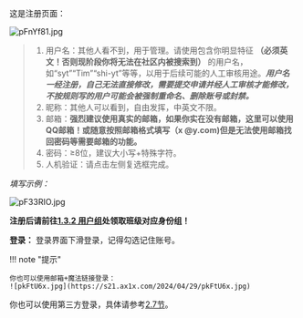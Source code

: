 这是注册页面：

![pFnYf81.jpg](https://s11.ax1x.com/2024/02/09/pF33gZ6.jpg)

> 1. 用户名：其他人看不到，用于管理。请使用包含你明显特征 **（必须英文！否则现阶段你将无法在社区内被搜索到）** 的用户名，如“syt”“Tim”“shi-yt”等等，以用于后续可能的人工审核用途。***用户名一经注册，自己无法直接修改，需要提交申请并经人工审核才能修改，不按规则写的用户可能会被强制重命名、删除账号或封禁。***
> 2. 昵称：其他人可以看到，自由发挥，中英文不限。
> 3. 邮箱：**强烈建议使用真实的邮箱，如果你实在没有邮箱，这里可以使用QQ邮箱！或随意按照邮箱格式填写（x @y.com)但是无法使用邮箱找回密码等需要邮箱的功能。**
> 4. 密码：≥8位，建议大小写+特殊字符。
> 5. 人机验证：请点击左侧复选框完成。

*填写示例：*

![pF33RIO.jpg](https://s11.ax1x.com/2024/02/09/pF33RIO.jpg)

**注册后请前往[1.3.2 用户组](/about/index.html#132)处领取班级对应身份组！**

**登录：**
登录界面下滑登录，记得勾选记住账号。

!!! note "提示"

	你也可以使用邮箱+魔法链接登录：
	![pkFtU6x.jpg](https://s21.ax1x.com/2024/04/29/pkFtU6x.jpg)

你也可以使用第三方登录，具体请参考[2.7节](/basic/2.7.%E7%AC%AC%E4%B8%89%E6%96%B9%E7%99%BB%E5%BD%95.html)。
